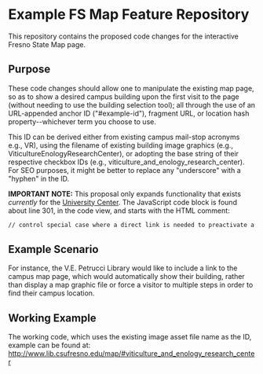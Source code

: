 # Example FS Map Feature Repository
This repository contains the proposed code changes for the interactive Fresno State Map page. 

## Purpose
These code changes should allow one to manipulate the existing map page, so as to show a desired campus building upon the first visit to the page (without needing to use the building selection tool); all through the use of an URL-appended anchor ID ("#example-id"), fragment URL, or location hash property--whichever term you choose to use. 

This ID can be derived either from existing campus mail-stop acronyms e.g., VR), using the filename of existing building image graphics (e.g., ViticultureEnologyResearchCenter), or adopting the base string of their respective checkbox IDs (e.g., viticulture_and_enology_research_center). For SEO purposes, it might be better to replace any "underscore" with a "hyphen" in the ID.

__IMPORTANT NOTE:__ This proposal only expands functionality that exists *currently* for the [University Center](https://www.fresnostate.edu/map/#universitycenter). The JavaScript code block is found about line 301, in the code view, and starts with the HTML comment: 
```html
// control special case where a direct link is needed to preactivate a set of map items
```

## Example Scenario
For instance, the V.E. Petrucci Library would like to include a link to the campus map page, which would automatically show their building, rather than display a map graphic file or force a visitor to multiple steps in order to find their campus location.

## Working Example
The working code, which uses the existing image asset file name as the ID, example can be found at: http://www.lib.csufresno.edu/map/#viticulture_and_enology_research_center
